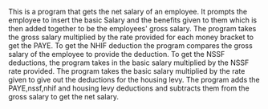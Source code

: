 This is a program that gets the net salary of an employee.
It prompts the employee to insert the basic Salary and the benefits given to them which is then added together to be the employees' gross salary.
The program takes the gross salary multiplied by the rate provided for each money bracket to get the PAYE.
To get the NHIF deduction the program compares the gross salary of the employee to provide the deduction.
To get the NSSF deductions, the program takes in the basic salary multiplied by the NSSF rate provided.
The program takes the basic salary multiplied by the rate given to give out the deductions for the housing levy.
The program adds the PAYE,nssf,nhif and housing levy deductions and subtracts them from the gross salary to get the net salary.
